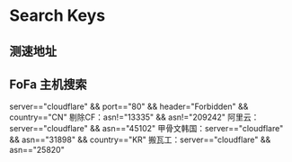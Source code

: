 # Search Keys 
## 测速地址

## FoFa 主机搜索
server=="cloudflare" && port=="80" && header="Forbidden" && country=="CN"
剔除CF：asn!="13335" && asn!="209242"
阿里云：server=="cloudflare" && asn=="45102"
甲骨文韩国：server=="cloudflare" && asn=="31898" && country=="KR"
搬瓦工：server=="cloudflare" && asn=="25820"
